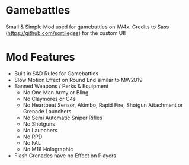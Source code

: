 # Gamebattles
Small & Simple Mod used for gamebattles on IW4x.
Credits to Sass (https://github.com/sortileges) for the custom UI!

# Mod Features
- Built in S&D Rules for Gamebattles
- Slow Motion Effect on Round End similar to MW2019
- Banned Weapons / Perks & Equipment 
  - No One Man Army or Bling
  - No Claymores or C4s
  - No Heartbeat Sensor, Akimbo, Rapid Fire, Shotgun Attachment or Grenade Launchers
  - No Semi Automatic Sniper Rifles
  - No Shotguns
  - No Launchers
  - No RPD
  - No FAL
  - No M16 Holographic
- Flash Grenades have no Effect on Players
